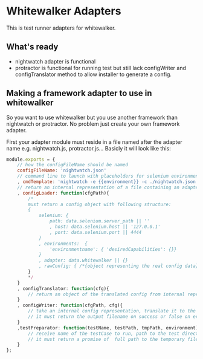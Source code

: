 # Whitewalker Adapters
This is test runner adapters for whitewalker.

## What's ready

- nightwatch adapter is functional
- protractor is functional for running test but still lack configWriter and configTranslator method to allow installer to generate a config.

## Making a framework adapter to use in whitewalker

So you want to use whitewalker but you use another framework than nightwatch or protractor.
No problem just create your own framework adapter.

First your adapter module must reside in a file named after the adapter name e.g. nightwatch.js, protractor.js...
Basicly it will look like this:

```javascript
module.exports = {
	// how the configFileName should be named
	configFileName: 'nightwatch.json'
	// command line to launch with placeholders for selenium environment name and the testFilename to execute
	, cmdTemplate: 'nightwatch -e {{environment}} -c ./nightwatch.json -t {{testFilename}}'
	// return an internal representation of a file containing an adapter config
	, configLoader: function(cfgPath){
		/*
		must return a config object with following structure:
		{
			selenium: {
				path: data.selenium.server_path || ''
				, host: data.selenium.host || '127.0.0.1'
				, port: data.selenium.port || 4444
			}
			, environments:  {
				'environmentname': { 'desiredCapabilities': {}}
			}
			, adapter: data.whitewalker || {}
			, rawConfig: { /*{object representing the real config data} */ }
		}
		*/
	}
	, configTranslator: function(cfg){
		// return an object of the translated config from internal representation to config format required by the adapter
	}
	, configWriter: function(cfgPath, cfg){
		// take an internal config representation, translate it to the adapter format and write it to the disk.
		// it must return the output filename on success or false on error
	}
	,testPreparator: function(testName, testPath, tmpPath, environment){
		// receive name of the testCase to run, path to the test directory, path to temporary directory and the test environment settings
		// it must return a promise of  full path to the temporary file to test
	}
};
```
